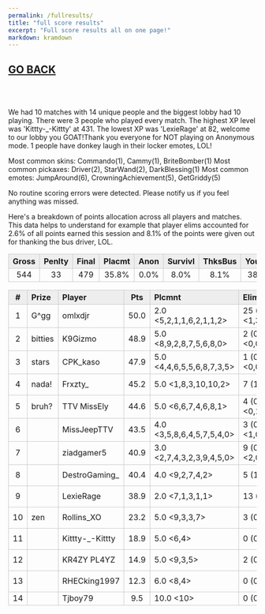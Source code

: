 ```yaml
---
permalink: /fullresults/
title: "full score results"
excerpt: "Full score results all on one page!"
markdown: kramdown
---
```

<meta http-equiv="refresh" content="30">

<script>
    var countUpdDate = new Date("Sep 16, 2022 14:58:11").getTime(); // Set the date we're counting down to
    var x = setInterval(function () {
        var timeNow = new Date().getTime(); // Get today's date and time
        var distance = timeNow - countUpdDate; // Find the distance between now and the count down date
        var days = Math.floor(distance / (1000 * 60 * 60 * 24));
        var hours = Math.floor((distance % (1000 * 60 * 60 * 24)) / (1000 * 60 * 60));
        var minutes = Math.floor((distance % (1000 * 60 * 60)) / (1000 * 60));
        var seconds = Math.floor((distance % (1000 * 60)) / 1000);
        var minutesString = minutes.toString();
        var secondsString = seconds.toString();
        if (minutesString.length < 2) {
            minutesString = "0" + minutesString;
        }
        if (secondsString.length < 2) {
            secondsString = "0" + secondsString;
        }
        document.getElementById("countUpTimer").innerHTML = minutesString + ":" + secondsString + " since updt"; // Display the result in the element with id="demo"
        // If the count down is finished, write some text
        if (distance < 0) {
            clearInterval(x);
            document.getElementById("countUpTimer").innerHTML = "EXPIRED";
        }
    }, 1000); // Update the count down every 1000 milliseconds
</script>


<style>
      .tableFixHead {
        overflow-y: auto;
        height: 195px;
      }
      .tableFixHead thead th {
        position: sticky;
        top: 0;
      }
      table {
        border-collapse: collapse;
        width: 100%;
      }
      th,
      td {
        padding: 2px 2x;
        border: 1px solid #ccc;
      }
      th {
        background: #eee;
      }
</style>

<strong><span id="countUpTimer" style="color:red;background-color:white;font-size:add_size"></span></strong>

## [GO BACK](https://www.kaso.gg)

<br>
<br>

We had 10 matches with 14 unique people and the biggest lobby had 10 playing. There were 3 people who played every match. The highest XP level was 'Kittty-_-Kittty' at 431. The lowest XP was 'LexieRage' at 82, welcome to our lobby you GOAT!Thank you everyone for NOT playing on Anonymous mode. 1 people have donkey laugh in their locker emotes, LOL!

Most common skins: Commando(1), Cammy(1), BriteBomber(1)
Most common pickaxes: Driver(2), StarWand(2), DarkBlessing(1)
Most common emotes: JumpAround(6), CrowningAchievement(5), GetGriddy(5)

No routine scoring errors were detected. Please notify us if you feel anything was missed.

Here's a breakdown of points allocation across all players and matches. This data helps to understand for example that player elims accounted for 2.6% of all points earned this session and 8.1% of the points were given out for thanking the bus driver, LOL.

| Gross  | Penlty | Final  | Placmt | Anon   | Survivl  | ThksBus | YouDed | Elims  | Siphon | NPC    |
| :----: | :----: | :----: | :----: | :----: | :----:   | :----:  | :----: | :----: | :----: | :----: |
|544|33|479|35.8%|0.0%|8.0%|8.1%|38.6%|2.6%|6.9%|0.0%|

| #      | Prize | Player | Pts    | Plcmnt | Elims | NPCs   | E1     | D1     | K1     | TR     | Lvl    | Skin   | Axe    |
| :----: | :---  | :---   | :----: | :---   | :---  | :----: | :----: | :----: | :----: | :----: | :----: | :----: | :----: |
|1|G^gg|omlxdjr|50.0|2.0 <5,2,1,1,6,2,1,1,2>|25 (2.0) <1,3,2,3,1,2,6,3,4>|0|0|0|0|89%|224|![](https://media.fortniteapi.io/images/edbffd61da38e7065d32cf3a9ed4eefd/transparent.png){:height="35px"}|![](https://media.fortniteapi.io/images/d2e5690e6141f49bc4b584c4725792c1/transparent.png){:height="35px"}|
|2|bitties|K9Gizmo|48.9|5.0 <8,9,2,8,7,5,6,8,0>|2 (0.0) <0,0,2,0,0,0,0,0,0>|0|0|3|0|89%|247|![](https://media.fortniteapi.io/images/901ccc054b4818ca2a7cbe913216e6a3/transparent.png){:height="35px"}|![](https://media.fortniteapi.io/images/b9ef8159c41c70190910adb40ced2ced/transparent.png){:height="35px"}|
|3|stars|CPK_kaso|47.9|5.0 <4,4,6,5,5,6,8,7,3,5>|1 (0.0) <0,0,1,0,0,0,0,0,0,0>|0|0|1|0|80%|196|![](https://media.fortniteapi.io/images/6af5fb0c4127ab98be084d6ec5ed499c/transparent.png){:height="35px"}|![](https://media.fortniteapi.io/images/eb390e0a1e7ff085ff8c1e7a5a3afa53/transparent.png){:height="35px"}|
|4|nada!|Frxzty_|45.2|5.0 <1,8,3,10,10,2>|7 (1.0) <3,0,1,0,0,3>|0|0|2|0|17%|224|![](https://media.fortniteapi.io/images/50880d15eb86d414d6752e5c1664c4a3/transparent.png){:height="35px"}|![](https://media.fortniteapi.io/images/0692194-9c5b386-445cf82-2cb484d/transparent.png){:height="35px"}|
|5|bruh?|TTV MissEly|44.6|5.0 <6,6,7,4,6,8,1>|4 (0.0) <0,1,0,1,0,0,2>|0|0|1|0|100%|109|![](https://media.fortniteapi.io/images/a395b5efbef021a7e74d152b12acf265/transparent.png){:height="35px"}|![](https://media.fortniteapi.io/images/d2e8284-fb06feb-ea3fbe3-c41fd8b/transparent.png){:height="35px"}|
|6||MissJeepTTV|43.5|4.0 <3,5,8,6,4,5,7,5,4,0>|3 (0.0) <1,0,0,0,0,1,0,0,0,1>|0|0|1|0|100%|263|![](https://media.fortniteapi.io/images/c4d9480a09360cce72c922389d99ff64/transparent.png){:height="35px"}|![](https://media.fortniteapi.io/images/f56f2564609e716d5ce84222400c4d9a/transparent.png){:height="35px"}|
|7||ziadgamer5|40.9|3.0 <2,7,4,3,2,3,9,4,5,0>|9 (0.0) <2,0,1,0,2,1,0,1,1,1>|0|0|0|0|30%|124|![](https://media.fortniteapi.io/images/e4b84757a97755f7c49e1af4609f5a19/transparent.png){:height="35px"}|![](https://media.fortniteapi.io/images/ff57ea99bf4e4b4f4fff09a2026468df/transparent.png){:height="35px"}|
|8||DestroGaming_|40.4|4.0 <9,2,7,4,2>|5 (1.0) <0,2,0,0,3>|0|1|1|0|60%|215|![](https://media.fortniteapi.io/images/ddb5dcf96f6154a21e90c80d0661d7a4/transparent.png){:height="35px"}|![](https://media.fortniteapi.io/images/d2e8284-fb06feb-ea3fbe3-c41fd8b/transparent.png){:height="35px"}|
|9||LexieRage|38.9|2.0 <7,1,3,1,1>|13 (2.0) <2,2,2,3,4>|0|1|0|0|0%|82|![](https://media.fortniteapi.io/images/beafdf6-409d2d3-0f41721-800c2ac/transparent.png){:height="35px"}|![](https://media.fortniteapi.io/images/0692194-9c5b386-445cf82-2cb484d/transparent.png){:height="35px"}|
|10|zen|Rollins_XO|23.2|5.0 <9,3,3,7>|3 (0.0) <1,1,1,0>|0|1|0|0|100%|340|![](https://media.fortniteapi.io/images/d67798f-6f476dc-9a88c27-7c7b46b/transparent.png){:height="35px"}|![](https://media.fortniteapi.io/images/82a8fc8d811c5ea3df42cd5b4d47b4da/transparent.png){:height="35px"}|
|11||Kittty-_-Kittty|18.9|5.0 <6,4>|0 (0.0) <0,0>|0|0|0|0|100%|431|![](https://media.fortniteapi.io/images/7b20562-79552c5-e4e1ef1-a96612b/transparent.png){:height="35px"}|![](https://media.fortniteapi.io/images/bf781d1-baafaa7-40a5dc8-7bb3923/transparent.png){:height="35px"}|
|12||KR4ZY PL4YZ|14.9|5.0 <9,3,5>|2 (0.0) <0,2,0>|0|1|0|0|67%|174|![](https://media.fortniteapi.io/images/1e5245813310a4ab450640a82db992bc/transparent.png){:height="35px"}|![](https://media.fortniteapi.io/images/6fc0875-a4f0477-55ac591-d71b0ae/transparent.png){:height="35px"}|
|13||RHECking1997|12.3|6.0 <8,4>|0 (0.0) <0,0>|0|0|0|0|100%|138|![](https://media.fortniteapi.io/images/8d6862e-986cd5c-af7fb61-73cc7ec/transparent.png){:height="35px"}|![](https://media.fortniteapi.io/images/dfd7a3a03fb1ee16192e8aa30544eda3/transparent.png){:height="35px"}|
|14||Tjboy79|9.5|10.0 <10>|0 (0.0) <0>|0|0|1|0|100%|302|![](){:height="35px"}|![](){:height="35px"}|

